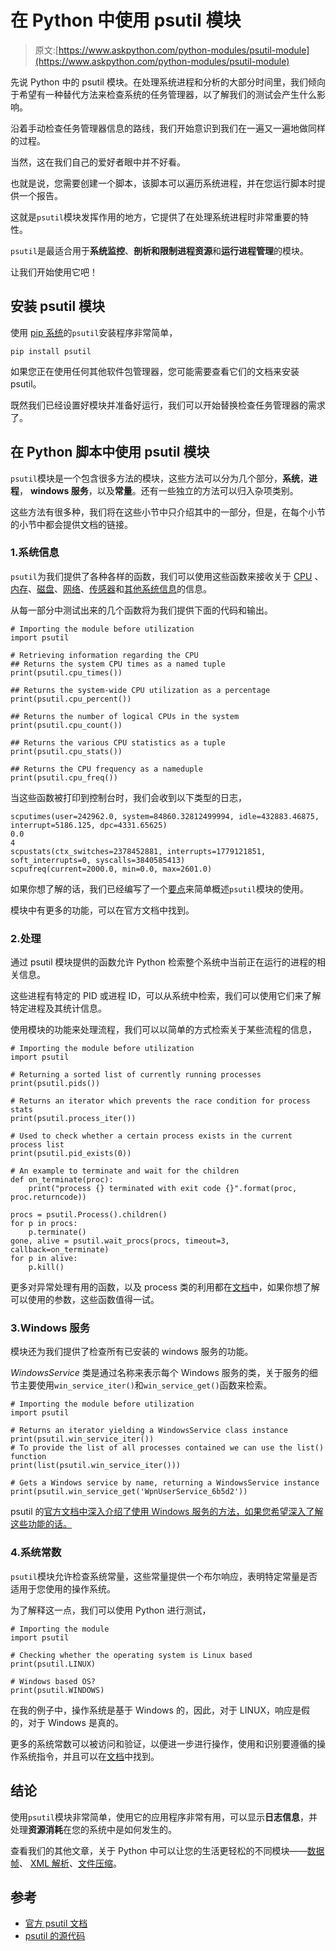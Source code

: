 # 在 Python 中使用 psutil 模块

> 原文:[https://www.askpython.com/python-modules/psutil-module](https://www.askpython.com/python-modules/psutil-module)

先说 Python 中的 psutil 模块。在处理系统进程和分析的大部分时间里，我们倾向于希望有一种替代方法来检查系统的任务管理器，以了解我们的测试会产生什么影响。

沿着手动检查任务管理器信息的路线，我们开始意识到我们在一遍又一遍地做同样的过程。

当然，这在我们自己的爱好者眼中并不好看。

也就是说，您需要创建一个脚本，该脚本可以遍历系统进程，并在您运行脚本时提供一个报告。

这就是`psutil`模块发挥作用的地方，它提供了在处理系统进程时非常重要的特性。

`psutil`是最适合用于**系统监控**、**剖析和限制进程资源**和**运行进程管理**的模块。

让我们开始使用它吧！

## 安装 psutil 模块

使用 [pip 系统](https://www.askpython.com/python-modules/python-pip)的`psutil`安装程序非常简单，

```
pip install psutil

```

如果您正在使用任何其他软件包管理器，您可能需要查看它们的文档来安装 psutil。

既然我们已经设置好模块并准备好运行，我们可以开始替换检查任务管理器的需求了。

## 在 Python 脚本中使用 psutil 模块

`psutil`模块是一个包含很多方法的模块，这些方法可以分为几个部分，**系统**，**进程**， **windows 服务**，以及**常量**。还有一些独立的方法可以归入杂项类别。

这些方法有很多种，我们将在这些小节中只介绍其中的一部分，但是，在每个小节的小节中都会提供文档的链接。

### 1.系统信息

`psutil`为我们提供了各种各样的函数，我们可以使用这些函数来接收关于 [CPU](https://psutil.readthedocs.io/en/latest/#cpu) 、[内存](https://psutil.readthedocs.io/en/latest/#memory)、[磁盘](https://psutil.readthedocs.io/en/latest/#disks)、[网络](https://psutil.readthedocs.io/en/latest/#network)、[传感器](https://psutil.readthedocs.io/en/latest/#sensors)和[其他系统信息](https://psutil.readthedocs.io/en/latest/#other-system-info)的信息。

从每一部分中测试出来的几个函数将为我们提供下面的代码和输出。

```
# Importing the module before utilization
import psutil

# Retrieving information regarding the CPU
## Returns the system CPU times as a named tuple
print(psutil.cpu_times())

## Returns the system-wide CPU utilization as a percentage
print(psutil.cpu_percent())

## Returns the number of logical CPUs in the system
print(psutil.cpu_count())

## Returns the various CPU statistics as a tuple
print(psutil.cpu_stats())

## Returns the CPU frequency as a nameduple
print(psutil.cpu_freq())

```

当这些函数被打印到控制台时，我们会收到以下类型的日志，

```
scputimes(user=242962.0, system=84860.32812499994, idle=432883.46875, interrupt=5186.125, dpc=4331.65625)
0.0
4
scpustats(ctx_switches=2378452881, interrupts=1779121851, soft_interrupts=0, syscalls=3840585413)
scpufreq(current=2000.0, min=0.0, max=2601.0)

```

如果你想了解的话，我们已经编写了一个[要点](https://gist.github.com/dat-adi/1358ac672b21176eb044d1f1f5f4782c)来简单概述`psutil`模块的使用。

模块中有更多的功能，可以在官方文档中找到。

### 2.处理

通过 psutil 模块提供的函数允许 Python 检索整个系统中当前正在运行的进程的相关信息。

这些进程有特定的 PID 或进程 ID，可以从系统中检索，我们可以使用它们来了解特定进程及其统计信息。

使用模块的功能来处理流程，我们可以以简单的方式检索关于某些流程的信息，

```
# Importing the module before utilization
import psutil

# Returning a sorted list of currently running processes
print(psutil.pids())

# Returns an iterator which prevents the race condition for process stats
print(psutil.process_iter())

# Used to check whether a certain process exists in the current process list
print(psutil.pid_exists(0))

# An example to terminate and wait for the children
def on_terminate(proc):
    print("process {} terminated with exit code {}".format(proc, proc.returncode))

procs = psutil.Process().children()
for p in procs:
    p.terminate()
gone, alive = psutil.wait_procs(procs, timeout=3, callback=on_terminate)
for p in alive:
    p.kill()

```

更多对异常处理有用的函数，以及 process 类的利用都在[文档](https://psutil.readthedocs.io/en/latest/#processes)中，如果你想了解可以使用的参数，这些函数值得一试。

### 3.Windows 服务

模块还为我们提供了检查所有已安装的 windows 服务的功能。

*WindowsService* 类是通过名称来表示每个 Windows 服务的类，关于服务的细节主要使用`win_service_iter()`和`win_service_get()`函数来检索。

```
# Importing the module before utilization
import psutil

# Returns an iterator yielding a WindowsService class instance
print(psutil.win_service_iter())
# To provide the list of all processes contained we can use the list() function
print(list(psutil.win_service_iter()))

# Gets a Windows service by name, returning a WindowsService instance
print(psutil.win_service_get('WpnUserService_6b5d2'))

```

psutil 的[官方文档中深入介绍了使用 Windows 服务的方法，如果您希望深入了解这些功能的话。](https://psutil.readthedocs.io/en/latest/#windows-services)

### 4.系统常数

`psutil`模块允许检查系统常量，这些常量提供一个布尔响应，表明特定常量是否适用于您使用的操作系统。

为了解释这一点，我们可以使用 Python 进行测试，

```
# Importing the module
import psutil

# Checking whether the operating system is Linux based
print(psutil.LINUX)

# Windows based OS?
print(psutil.WINDOWS)

```

在我的例子中，操作系统是基于 Windows 的，因此，对于 LINUX，响应是假的，对于 Windows 是真的。

更多的系统常数可以被访问和验证，以便进一步进行操作，使用和识别要遵循的操作系统指令，并且可以在[文档](https://psutil.readthedocs.io/en/latest/#constants)中找到。

## 结论

使用`psutil`模块非常简单，使用它的应用程序非常有用，可以显示**日志信息**，并处理**资源消耗**在您的系统中是如何发生的。

查看我们的其他文章，关于 Python 中可以让您的生活更轻松的不同模块——[数据帧](https://www.askpython.com/python-modules/pandas/python-pandas-module-tutorial)、 [XML 解析](https://www.askpython.com/python/examples/python-xml-parser)、[文件压缩](https://www.askpython.com/python-modules/gzip-module-in-python)。

## 参考

*   [官方 psutil 文档](https://psutil.readthedocs.io/en/latest/)
*   [psutil 的源代码](https://github.com/giampaolo/psutil)